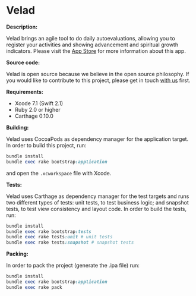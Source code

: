 Velad
=====

__Description:__

Velad brings an agile tool to do daily autoevaluations, allowing you to register your activities and showing advancement and spiritual growth indicators. Please visit the [App Store](https://itunes.apple.com/us/app/velad/id1046170047) for more information about this app.

__Source code:__

Velad is open source because we believe in the open source philosophy. If you would like to contribute to this project, please get in touch [with us](mailto:mlopez@avanzadacatolica.org) first.

__Requirements:__

* Xcode 7.1 (Swift 2.1)
* Ruby 2.0 or higher
* Carthage 0.10.0

__Building:__

Velad uses CocoaPods as dependency manager for the application target. In order to build this project, run:

```ruby
bundle install
bundle exec rake bootstrap:application
```

and open the `.xcworkspace` file with Xcode.

__Tests:__

Velad uses Carthage as dependency manager for the test targets and runs two different types of tests: unit tests, to test business logic; and snapshot tests, to test view consistency and layout code. In order to build the tests, run:

```ruby
bundle install
bundle exec rake bootstrap:tests
bundle exec rake tests:unit # unit tests
bundle exec rake tests:snapshot # snapshot tests
```

__Packing:__

In order to pack the project (generate the .ipa file) run:

```ruby
bundle install
bundle exec rake bootstrap:application
bundle exec rake pack
```
